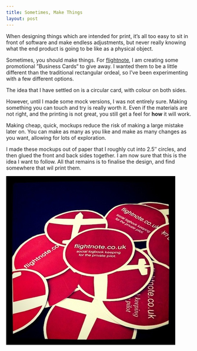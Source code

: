 ```yaml
---
title: Sometimes, Make Things
layout: post
---
```


When designing things which are intended for print, it’s all too easy to sit in front of
software and make endless adjustments, but never really knowing what the end product is
going to be like as a physical object.

Sometimes, you should make things. For [flightnote](https://flightnote.co.uk), I am
creating some promotional &rdquo;Business Cards&ldquo; to give away. I wanted them to be a
little different than the traditional rectangular ordeal, so I’ve been experimenting with
a few different options.

<!--more-->

The idea that I have settled on is a circular card, with colour
on both sides.

However, until I made some mock versions, I was not entirely sure. Making something you
can touch and try is really worth it. Even if the materials are not right, and the
printing is not great, you still get a feel for **how** it will work.

Making cheap, quick, mockups reduce the risk of making a large mistake later on. You can
make as many as you like and make as many changes as you want, allowing for lots of
exploration.

I made these mockups out of paper that I roughly cut into 2.5&#x2033; circles, and then
glued the front and back sides together. I am now sure that this is the idea I want to
follow. All that remains is to finalise the design, and find somewhere that wil print
them.

[![flightnote cards](/assets/img/mock_flightnote_cards.jpg)](http://instagr.am/p/Kg2mD/)
